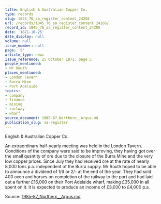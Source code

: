```yaml
---
title: English & Australian Copper Co.
type: records
slug: 1845_76_sa_register_content_24208
url: /records/1845_76_sa_register_content_24208/
record_id: 1845_76_sa_register_content_24208
date: '1871-10-25'
date_display: null
volume: null
issue_number: null
page: '5'
article_type: news
issue_reference: 25 October 1871, page 5
people_mentioned:
- Mr Routh
places_mentioned:
- London Tavern
- Burra Mine
- Port Adelaide
topics:
- company
- finance
- mining
- railway
- wharf
source_document: 1985-87_Northern__Argus.md
publication_slug: sa-register
---
```


English & Australian Copper Co.

An extraordinary half-yearly meeting was held in the London Tavern. Conditions of the company were said to be improving, they having got over the small quantity of ore due to the closure of the Burra Mine and the very low copper prices.  Since July they had received ore at the rate of nearly 8,000 tons p.a. independent of the Burra supply.  Mr Routh hoped to be able to announce a dividend of 1/6 or 2/- at the end of the year.  They had sold 400 oxen and horses on completion of the railway to the port and had laid out a further £16,000 on their Port Adelaide wharf, making £35,000 in all spent on it.  It is expected to produce an income of £3,000 to £4,000 p.a.

Source: [1985-87_Northern__Argus.md](/downloads/markdown/1985-87_Northern__Argus.md)
